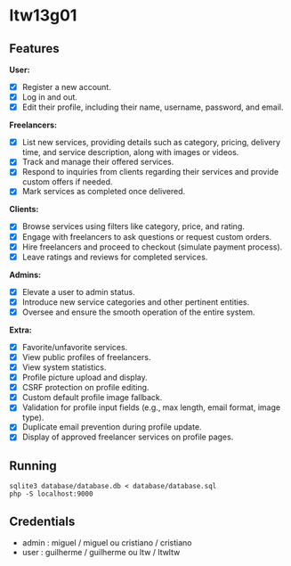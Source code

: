 # ltw13g01

## Features

**User:**
- [x] Register a new account.
- [x] Log in and out.
- [x] Edit their profile, including their name, username, password, and email.

**Freelancers:**
- [x] List new services, providing details such as category, pricing, delivery time, and service description, along with images or videos.
- [x] Track and manage their offered services.
- [x] Respond to inquiries from clients regarding their services and provide custom offers if needed.
- [x] Mark services as completed once delivered.

**Clients:**
- [x] Browse services using filters like category, price, and rating.
- [x] Engage with freelancers to ask questions or request custom orders.
- [x] Hire freelancers and proceed to checkout (simulate payment process).
- [x] Leave ratings and reviews for completed services.

**Admins:**
- [x] Elevate a user to admin status.
- [x] Introduce new service categories and other pertinent entities.
- [x] Oversee and ensure the smooth operation of the entire system.

**Extra:**
- [x] Favorite/unfavorite services.
- [x] View public profiles of freelancers.
- [x] View system statistics.
- [x] Profile picture upload and display.
- [x] CSRF protection on profile editing.
- [x] Custom default profile image fallback.
- [x] Validation for profile input fields (e.g., max length, email format, image type).
- [x] Duplicate email prevention during profile update.
- [x] Display of approved freelancer services on profile pages.

## Running

    sqlite3 database/database.db < database/database.sql
    php -S localhost:9000

## Credentials

- admin : miguel / miguel ou cristiano / cristiano
- user : guilherme / guilherme ou ltw / ltwltw